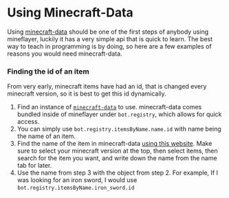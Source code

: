 # Using Minecraft-Data

Using [minecraft-data](https://github.com/PrismarineJS/node-minecraft-data) should be one of the first steps of anybody using mineflayer, luckily it has a very simple api that is quick to learn. The best way to teach in programming is by doing, so here are a few examples of reasons you would need minecraft-data.

### Finding the id of an item

From very early, minecraft items have had an id, that is changed every minecraft version, so it is best to get this id dynamically.

1. Find an instance of [`minecraft-data`](https://github.com/PrismarineJS/node-minecraft-data) to use. minecraft-data comes bundled inside of mineflayer under `bot.registry`, which allows for quick access.
2. You can simply use `bot.registry.itemsByName.name.id` with name being the name of an item.
3. Find the name of the item in minecraft-data [using this website](https://minecraft-data.prismarine.js.org/?v=1.18.2). Make sure to select your minecraft version at the top, then select items, then search for the item you want, and write down the name from the name tab for later.
4. Use the name from step 3 with the object from step 2. For example, If I was looking for an iron sword, I would use `bot.registry.itemsByName.iron_sword.id`
